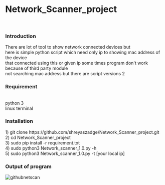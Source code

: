 <h1>Network_Scanner_project</h1><br>
<h3>Introduction</h3>
There are lot of tool to show network connected devices but  <br>
here is simple python script which need only ip to showing mac address of the device <br>
that connected using this or given ip some times program don't work because of third party module <br>
not searching mac address but there are script versions 2


<h3>Requirement</h3><br>
python 3<br>
linux terminal<br>
<h3>Installation</h3>
1) git clone https://github.com/shreyaszadge/Network_Scanner_project.git<br>
2) cd Network_Scanner_project <br>
3) sudo pip install -r requirement.txt<br>
4) sudo python3 Network_scanner_1.0.py -h<br>
5) sudo python3 Network_scanner_1.0.py -t [your local ip]<br>
  
<h3> Output of program </h3>
 
  ![githubnetscan](https://user-images.githubusercontent.com/68802737/130051673-dfd3e8e2-fc79-46f4-beef-06cc65c76b58.png)
